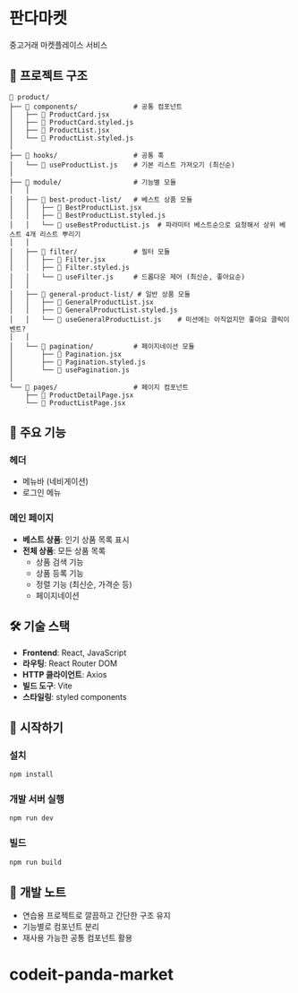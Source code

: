 # 판다마켓

중고거래 마켓플레이스 서비스

## 📁 프로젝트 구조

```
📁 product/
├── 📁 components/              # 공통 컴포넌트
│   ├── 📄 ProductCard.jsx
│   ├── 📄 ProductCard.styled.js
│   ├── 📄 ProductList.jsx
│   └── 📄 ProductList.styled.js
│
├── 📁 hooks/                   # 공통 훅
│   └── 📄 useProductList.js    # 기본 리스트 가져오기 (최신순)
│
├── 📁 module/                  # 기능별 모듈
│   │
│   ├── 📁 best-product-list/   # 베스트 상품 모듈
│   │   ├── 📄 BestProductList.jsx
│   │   ├── 📄 BestProductList.styled.js
│   │   └── 📄 useBestProductList.js  # 파라미터 베스트순으로 요청해서 상위 베스트 4개 리스트 뿌리기
│   │
│   ├── 📁 filter/              # 필터 모듈
│   │   ├── 📄 Filter.jsx
│   │   ├── 📄 Filter.styled.js
│   │   └── 📄 useFilter.js     # 드롭다운 제어 (최신순, 좋아요순)
│   │
│   ├── 📁 general-product-list/ # 일반 상품 모듈
│   │   ├── 📄 GeneralProductList.jsx
│   │   ├── 📄 GeneralProductList.styled.js
│   │   └── 📄 useGeneralProductList.js    # 미션에는 아직없지만 좋아요 클릭이벤트?
│   │
│   └── 📁 pagination/          # 페이지네이션 모듈
│       ├── 📄 Pagination.jsx
│       ├── 📄 Pagination.styled.js
│       └── 📄 usePagination.js
│
└── 📁 pages/                   # 페이지 컴포넌트
    ├── 📄 ProductDetailPage.jsx
    └── 📄 ProductListPage.jsx

```

## 🎯 주요 기능

### 헤더

- 메뉴바 (네비게이션)
- 로그인 메뉴

### 메인 페이지

- **베스트 상품**: 인기 상품 목록 표시
- **전체 상품**: 모든 상품 목록
  - 상품 검색 기능
  - 상품 등록 기능
  - 정렬 기능 (최신순, 가격순 등)
  - 페이지네이션

## 🛠 기술 스택

- **Frontend**: React, JavaScript
- **라우팅**: React Router DOM
- **HTTP 클라이언트**: Axios
- **빌드 도구**: Vite
- **스타일링**: styled components

## 🚀 시작하기

### 설치

```bash
npm install
```

### 개발 서버 실행

```bash
npm run dev
```

### 빌드

```bash
npm run build
```

## 📝 개발 노트

- 연습용 프로젝트로 깔끔하고 간단한 구조 유지
- 기능별로 컴포넌트 분리
- 재사용 가능한 공통 컴포넌트 활용
# codeit-panda-market
